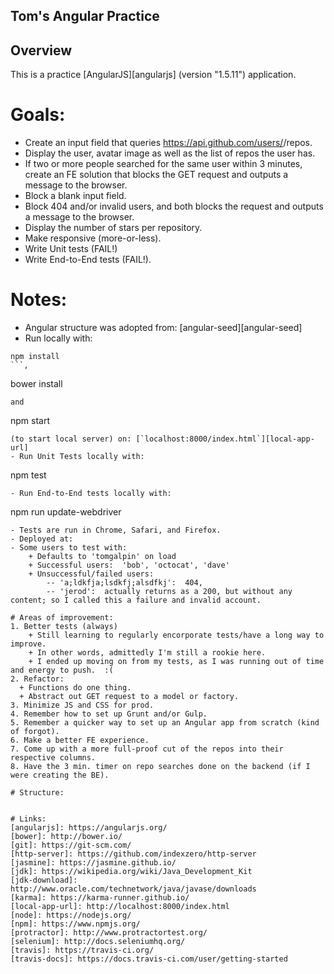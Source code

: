 ## Tom's Angular Practice

## Overview

This is a practice [AngularJS][angularjs] (version "1.5.11") application.

# Goals:
- Create an input field that queries ​https://api.github.com/users/<USER>/repos​.
- Display the user, avatar image as well as the list of repos the user has.
- If two or more people searched for the same user within 3 minutes, create an FE solution that blocks the GET request and outputs a message to the browser.
- Block a blank input field.
- Block 404 and/or invalid users, and both blocks the request and outputs a message to the browser.
- Display the number of stars per repository.
- Make responsive (more-or-less).
- Write Unit tests (FAIL!)
- Write End-to-End tests (FAIL!).

# Notes:
- Angular structure was adopted from: [angular-seed][angular-seed]
- Run locally with:
```
npm install
```,
```
bower install
```,
and
```
npm start
```
(to start local server) on: [`localhost:8000/index.html`][local-app-url]
- Run Unit Tests locally with:
```
npm test
```
- Run End-to-End tests locally with:
```
npm run update-webdriver
```
- Tests are run in Chrome, Safari, and Firefox.
- Deployed at:
- Some users to test with:
    + Defaults to 'tomgalpin' on load
    + Successful users:  'bob', 'octocat', 'dave'
    + Unsuccessful/failed users:
        -- 'a;ldkfja;lsdkfj;alsdfkj':  404,
        -- 'jerod':  actually returns as a 200, but without any content; so I called this a failure and invalid account.

# Areas of improvement:
1. Better tests (always)
    + Still learning to regularly encorporate tests/have a long way to improve.
    + In other words, admittedly I'm still a rookie here.
    + I ended up moving on from my tests, as I was running out of time and energy to push.  :(
2. Refactor:
  + Functions do one thing.
  + Abstract out GET request to a model or factory.
3. Minimize JS and CSS for prod.
4. Remember how to set up Grunt and/or Gulp.
5. Remember a quicker way to set up an Angular app from scratch (kind of forgot).
6. Make a better FE experience.
7. Come up with a more full-proof cut of the repos into their respective columns.
8. Have the 3 min. timer on repo searches done on the backend (if I were creating the BE).

# Structure:


# Links:
[angularjs]: https://angularjs.org/
[bower]: http://bower.io/
[git]: https://git-scm.com/
[http-server]: https://github.com/indexzero/http-server
[jasmine]: https://jasmine.github.io/
[jdk]: https://wikipedia.org/wiki/Java_Development_Kit
[jdk-download]: http://www.oracle.com/technetwork/java/javase/downloads
[karma]: https://karma-runner.github.io/
[local-app-url]: http://localhost:8000/index.html
[node]: https://nodejs.org/
[npm]: https://www.npmjs.org/
[protractor]: http://www.protractortest.org/
[selenium]: http://docs.seleniumhq.org/
[travis]: https://travis-ci.org/
[travis-docs]: https://docs.travis-ci.com/user/getting-started
